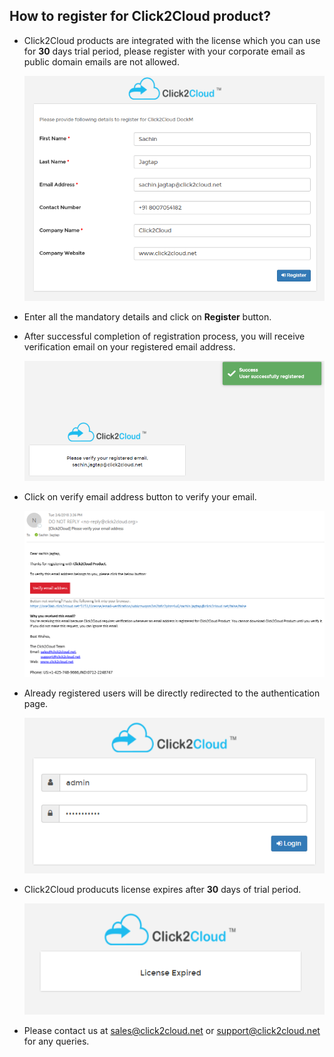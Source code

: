 
## How to register for Click2Cloud product?

- Click2Cloud products are integrated with the license which you can use for **30** days trial period, please register with your corporate email as public domain emails are not allowed.
 
  ![](screenshot/Registrationpage.png)

- Enter all the mandatory details and click on **Register** button.

- After successful completion of registration process, you will receive verification email on your registered email address.
  
  ![](screenshot/registereduser.png) 

- Click on verify email address button to verify your email.

  ![](screenshot/email.png) 

- Already registered users will be directly redirected to the authentication page.

  ![](screenshot/authenticationpage.png)

- Click2Cloud producuts license expires after **30** days of trial period.

  ![](screenshot/licenseExpired.png)

- Please contact us at [sales@click2cloud.net](sales@click2cloud.net) or [support@click2cloud.net](support@click2cloud.net)  for any queries.
